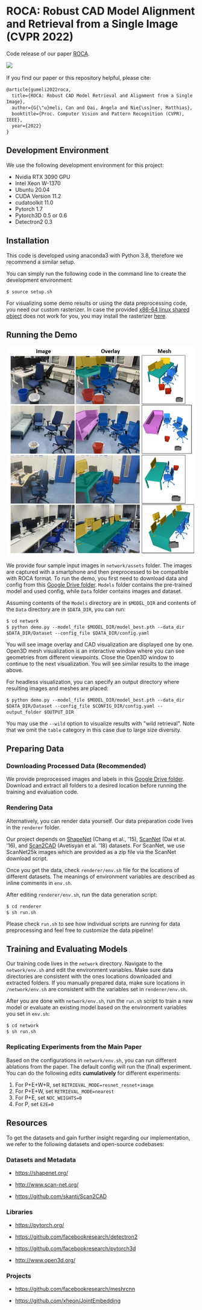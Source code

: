 # ROCA: Robust CAD Model Alignment and Retrieval from a Single Image (CVPR 2022)
Code release of our paper [ROCA](https://niessnerlab.org/projects/guemeli2021roca.html).

![](https://niessnerlab.org/papers/2022/3roca/teaser.jpg)

If you find our paper or this repository helpful, please cite:
```
@article{gumeli2022roca,
  title={ROCA: Robust CAD Model Retrieval and Alignment from a Single Image},
  author={G{\"u}meli, Can and Dai, Angela and Nie{\ss}ner, Matthias},
  booktitle={Proc. Computer Vision and Pattern Recognition (CVPR), IEEE},
  year={2022}
}
```

## Development Environment
We use the following development environment for this project:
- Nvidia RTX 3090 GPU
- Intel Xeon W-1370
- Ubuntu 20.04
- CUDA Version 11.2
- cudatoolkit 11.0
- Pytorch 1.7
- Pytorch3D 0.5 or 0.6
- Detectron2 0.3

## Installation
This code is developed using anaconda3 with Python 3.8, therefore we recommend a similar setup.

You can simply run the following code in the command line to create the development environment:
```
$ source setup.sh
```

For visualizing some demo results or using the data preprocessing code, you need our custom rasterizer. In case the provided [x86-64 linux shared object](/renderer/scan2cad_rasterizer.cpython-38-x86_64-linux-gnu.so) does not work for you, you may install the rasterizer [here](https://github.com/cangumeli/Scan2CADRasterizer).

## Running the Demo
![](network/assets/demo_out.jpg)

We provide four sample input images in `network/assets` folder. The images are captured with a smartphone and then preprocessed to be compatible with ROCA format. To run the demo, you first need to download data and config from this [Google Drive folder](https://drive.google.com/drive/folders/1ZOY50DjC85n06fTyYPc8feZiy9-fif3j?usp=sharing). `Models` folder contains the pre-trained model and used config, while `Data` folder contains images and dataset.

Assuming contents of the `Models` directory are in `$MODEL_DIR` and contents of the `Data` directory are in `$DATA_DIR`, you can run:
```
$ cd network
$ python demo.py --model_file $MODEL_DIR/model_best.pth --data_dir $DATA_DIR/Dataset --config_file $DATA_DIR/config.yaml
```
You will see image overlay and CAD visualization are displayed one by one. Open3D mesh visualization is an interactive window where you can see geometries from different viewpoints.
Close the Open3D window to continue to the next visualization. You will see similar results to the image above.

For headless visualization, you can specify an output directory where resulting images and meshes are placed:
```
$ python demo.py --model_file $MODEL_DIR/model_best.pth --data_dir $DATA_DIR/Dataset --config_file $CONFIG_DIR/config.yaml --output_folder $OUTPUT_DIR
```

You may use the `--wild` option to visualize results with "wild retrieval". Note that we omit the `table` category in this case due to large size diversity.

## Preparing Data
### Downloading Processed Data (Recommended)
We provide preprocessed images and labels in this [Google Drive folder](https://drive.google.com/drive/folders/1JbPidWsfcLyUswYQsulZN8HDFBTdoQog).  Download and extract all folders to a desired location before running the training and evaluation code.

### Rendering Data
Alternatively, you can render data yourself. Our data preparation code lives in the `renderer` folder.

Our project depends on [ShapeNet](https://shapenet.org/) (Chang et al., '15), [ScanNet](https://github.com/ScanNet/ScanNet) (Dai et al. '16), and [Scan2CAD](https://github.com/skanti/Scan2CAD) (Avetisyan et al. '18) datasets. For ScanNet, we use ScanNet25k images which are provided as a zip file via the ScanNet download script.

Once you get the data, check `renderer/env.sh` file for the locations of different datasets. The meanings of environment variables are described as inline comments in `env.sh`. 

After editing `renderer/env.sh`, run the data generation script:
```
$ cd renderer
$ sh run.sh
```

Please check `run.sh` to see how individual scripts are running for data preprocessing and feel free to customize the data pipeline!

## Training and Evaluating Models
Our training code lives in the `network` directory. Navigate to the `network/env.sh` and edit the environment variables. Make sure data directories are consistent with the ones locations downloaded and extracted folders. If you manually prepared data, make sure locations in `/network/env.sh` are consistent with the variables set in `renderer/env.sh`.

After you are done with `network/env.sh`, run the `run.sh` script to train a new model or evaluate an existing model based on the environment variables you set in `env.sh`:
```
$ cd network
$ sh run.sh
```

### Replicating Experiments from the Main Paper
Based on the configurations in `network/env.sh`, you can run different ablations from the paper. The default config will run the (final) experiment. You can do the following edits <b>cumulatively</b> for different experiments:

1. For P+E+W+R, set `RETRIEVAL_MODE=resnet_resnet+image`
2. For P+E+W, set `RETRIEVAL_MODE=nearest`
3. For P+E, set `NOC_WEIGHTS=0`
4. For P, set `E2E=0`

## Resources
To get the datasets and gain further insight regarding our implementation, we refer to the following datasets and open-source codebases:

### Datasets and Metadata
- https://shapenet.org/

- http://www.scan-net.org/

- https://github.com/skanti/Scan2CAD

### Libraries
- https://pytorch.org/

- https://github.com/facebookresearch/detectron2

- https://github.com/facebookresearch/pytorch3d

- http://www.open3d.org/

### Projects
- https://github.com/facebookresearch/meshrcnn

- https://github.com/xheon/JointEmbedding
